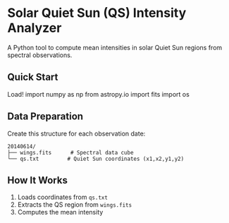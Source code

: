 # Solar Quiet Sun (QS) Intensity Analyzer

A Python tool to compute mean intensities in solar Quiet Sun regions from spectral observations.

## Quick Start

Load!
import numpy as np
from astropy.io import fits
import os

## Data Preparation
Create this structure for each observation date:
```
20140614/
├── wings.fits      # Spectral data cube
└── qs.txt         # Quiet Sun coordinates (x1,x2,y1,y2)
```

## How It Works
1. Loads coordinates from `qs.txt`
2. Extracts the QS region from `wings.fits` 
3. Computes the mean intensity

